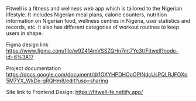 Fitwell is a fitness and wellness web app which is tailored to the Nigerian lifestyle. It includes Nigerian meal plans, calorie counters, nutrition information on Nigerian food, wellness centres in Nigeria, user statistics and records, etc. It also has different categories of workout routines to keep users in shape.

Figma design link https://www.figma.com/file/w9Z414mVSSZQHn7mt7Yc3t/Fitwell?node-id=6%3A17

Project documentation https://docs.google.com/document/d/1OXYHPDHOoOPINdcUsPQLRJFOXp5M7YX_WkDx-gRQHm8/edit?usp=sharing

Site link to Frontend Design: https://fitwell-fe.netlify.app/